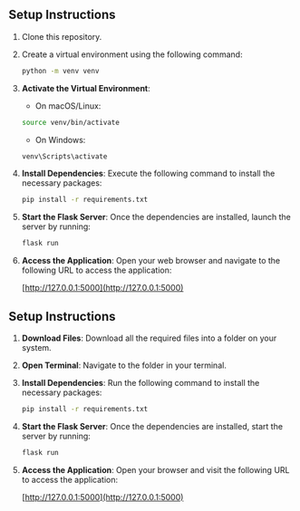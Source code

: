 ## Setup Instructions

1. Clone this repository.
2. Create a virtual environment using the following command:

    ```bash
    python -m venv venv
    ```

3. **Activate the Virtual Environment**: 
   - On macOS/Linux:

    ```bash
    source venv/bin/activate
    ```

   - On Windows:

    ```bash
    venv\Scripts\activate
    ```

4. **Install Dependencies**: Execute the following command to install the necessary packages:

    ```bash
    pip install -r requirements.txt
    ```

5. **Start the Flask Server**: Once the dependencies are installed, launch the server by running:

    ```bash
    flask run
    ```

6. **Access the Application**: Open your web browser and navigate to the following URL to access the application:

    [http://127.0.0.1:5000](http://127.0.0.1:5000)
## Setup Instructions

1. **Download Files**: Download all the required files into a folder on your system.
2. **Open Terminal**: Navigate to the folder in your terminal.
3. **Install Dependencies**: Run the following command to install the necessary packages:

    ```bash
    pip install -r requirements.txt
    ```

4. **Start the Flask Server**: Once the dependencies are installed, start the server by running:

    ```bash
    flask run
    ```

5. **Access the Application**: Open your browser and visit the following URL to access the application:

    [http://127.0.0.1:5000](http://127.0.0.1:5000)

